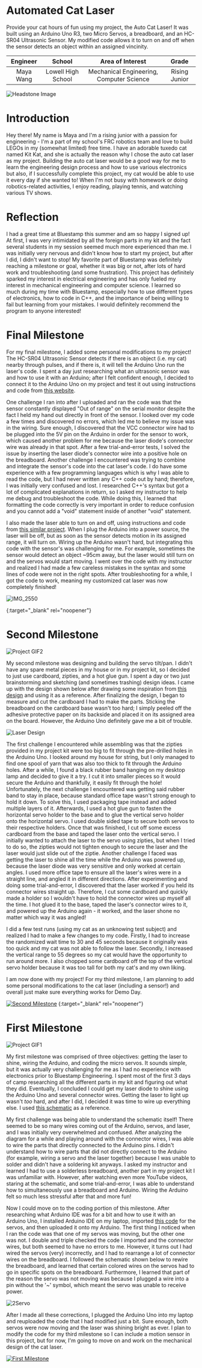 ﻿# Automated Cat Laser
Provide your cat hours of fun using my project, the Auto Cat Laser! It was built using an Arduino Uno R3, two Micro Servos, a breadboard, and an HC-SR04 Ultrasonic Sensor. My modified code allows it to turn on and off when the sensor detects an object within an assigned vincinity.

| **Engineer** | **School** | **Area of Interest** | **Grade** |
|:--:|:--:|:--:|:--:|
| Maya Wang | Lowell High School | Mechanical Engineering, Computer Science | Rising Junior

![Headstone Image](https://user-images.githubusercontent.com/55466693/129125784-ee142175-2ae4-4c00-9f42-c60d212fd069.jpg)

# Introduction
Hey there! My name is Maya and I'm a rising junior with a passion for engineering - I'm a part of my school's FRC robotics team and love to build LEGOs in my (somewhat limited) free time. I have an adorable tuxedo cat named Kit Kat, and she is actually the reason why I chose the auto cat laser as my project. Building the auto cat laser would be a good way for me to learn the engineering design process and how to use various electronics but also, if I successfully complete this project, my cat would be able to use it every day if she wanted to! When I'm not busy with homework or doing robotics-related activities, I enjoy reading, playing tennis, and watching various TV shows.

# Reflection
I had a great time at Bluestamp this summer and am so happy I signed up! At first, I was very intimidated by all the foreign parts in my kit and the fact several students in my session seemed much more experienced than me. I was initially very nervous and didn't know how to start my project, but after I did, I didn't want to stop! My favorite part of Bluestamp was definitely reaching a milestone or goal, whether it was big or not, after lots of hard work and troubleshooting (and some frustration). This project has definitely sparked my interest in electrical engineering and has only fueled my interest in mechanical engineering and computer science. I learned so much during my time with Bluestamp, especially how to use different types of electronics, how to code in C++, and the importance of being willing to fail but learning from your mistakes. I would definitely recommend the program to anyone interested!
  
# Final Milestone
For my final milestone, I added some personal modifications to my project! The HC-SR04 Ultrasonic Sensor detects if there is an object (i.e. my cat) nearby through pulses, and if there is, it will tell the Arduino Uno run the laser's code. I spent a day just researching what an ultrasonic sensor was and how to use it with an Arduino; after I felt confident enough, I decided to connect it to the Arduino Uno on my project and test it out using instructions and code from [this website](https://lastminuteengineers.com/arduino-sr04-ultrasonic-sensor-tutorial/). 

One challenge I ran into after I uploaded and ran the code was that the sensor constantly displayed "Out of range" on the serial monitor despite the fact I held my hand out directly in front of the sensor. I looked over my code a few times and discovered no errors, which led me to believe my issue was in the wiring. Sure enough, I discovered that the VCC connector wire had to be plugged into the 5V pin on the Arduino in order for the sensor to work, which caused another problem for me because the laser diode's connector wire was already in that spot. After a few trial-and-error tests, I solved the issue by inserting the laser diode's connector wire into a positive hole on the breadboard. Another challenge I encountered was trying to combine and integrate the sensor's code into the cat laser's code. I do have some experience with a few programming languages which is why I was able to read the code, but I had never written any C++ code out by hand; therefore, I was initially very confused and lost. I researched C++'s syntax but got a lot of complicated explanations in return, so I asked my instructor to help me debug and troubleshoot the code. While doing this, I learned that formatting the code correctly is very important in order to reduce confusion and you cannot add a "void" statement inside of another "void" statement.

I also made the laser able to turn on and off, using instructions and code from [this similar project](https://www.arduino.cc/en/Tutorial/BuiltInExamples/Blink). When I plug the Arduino into a power source, the laser will be off, but as soon as the sensor detects motion in its assigned range, it will turn on. Wiring up the Arduino wasn't hard, but integrating this code with the sensor's was challenging for me. For example, sometimes the sensor would detect an object ~95cm away, but the laser would still turn on and the servos would start moving. I went over the code with my instructor and realized I had made a few careless mistakes in the syntax and some lines of code were not in the right spots. After troubleshooting for a while, I got the code to work, meaning my customized cat laser was now completely finished!

![IMG_2550](https://user-images.githubusercontent.com/55466693/129125860-2d32ddf0-8f40-45b8-930b-243bc3bb3e8c.jpeg)

{:target="_blank" rel="noopener"}

# Second Milestone

![Project GIF2](https://media.giphy.com/media/DOFTsxJBEMPqCmVqU0/giphy.gif)

My second milestone was designing and building the servo tilt/pan. I didn't have any spare metal pieces in my house or in my project kit, so I decided to just use cardboard, zipties, and a hot glue gun. I spent a day or two just brainstorming and sketching (and sometimes trashing) design ideas. I came up with the design shown below after drawing some inspiration from [this design](https://content.instructables.com/ORIG/FBT/XOJD/GZDY7AI1/FBTXOJDGZDY7AI1.jpg?auto=webp&frame=1&width=1024&fit=bounds&md=d3c243628d753cd08d7d95415e2988c7) and using it as a reference. After finalizing the design, I began to measure and cut the cardboard I had to make the parts. Sticking the breadboard on the cardboard base wasn't too hard; I simply peeled off the adhesive protective paper on its backside and placed it on its assigned area on the board. However, the Arduino Uno definitely gave me a bit of trouble.

![Laser Design](https://user-images.githubusercontent.com/55466693/128218813-3d14a4e9-810f-4f41-8b1a-e47befc82af1.jpg)

The first challenge I encountered while assembling was that the zipties provided in my project kit were too big to fit through the pre-drilled holes in the Arduino Uno. I looked around my house for string, but I only managed to find one spool of yarn that was also too thick to fit through the Arduino holes. After a while, I found a black rubber band hanging on my desktop lamp and decided to give it a try. I cut it into smaller pieces so it would secure the Arduino and thankfully, it easily fit through the hole! Unfortunately, the next challenge I encountered was getting said rubber band to stay in place, because standard office tape wasn't strong enough to hold it down. To solve this, I used packaging tape instead and added multiple layers of it. Afterwards, I used a hot glue gun to fasten the horizontal servo holder to the base and to glue the vertical servo holder onto the horizontal servo. I used double sided tape to secure both servos to their respective holders. Once that was finished, I cut off some excess cardboard from the base and taped the laser onto the vertical servo. I initially wanted to attach the laser to the servo using zipties, but when I tried to do so, the zipties would not tighten enough to secure the laser and the laser would just slide out of the ziptie. Another challenge I faced was getting the laser to shine all the time while the Arduino was powered up, because the laser diode was very sensitive and only worked at certain angles. I used more office tape to ensure all the laser's wires were in a straight line, and angled it in different directions. After experimenting and doing some trial-and-error, I discovered that the laser worked if you held its connector wires straight up. Therefore, I cut some cardboard and quickly made a holder so I wouldn't have to hold the connector wires up myself all the time. I hot glued it to the base, taped the laser's connector wires to it, and powered up the Arduino again - it worked, and the laser shone no matter which way it was angled!

I did a few test runs (using my cat as an unknowing test subject) and realized I had to make a few changes to my code. Firstly, I had to increase the randomized wait time to 30 and 45 seconds because it originally was too quick and my cat was not able to follow the laser. Secondly, I increased the vertical range to 55 degrees so my cat would have the opportunity to run around more. I also chopped some cardboard off the top of the vertical servo holder because it was too tall for both my cat's and my own liking.

I am now done with my project! For my third milestone, I am planning to add some personal modifications to the cat laser (including a sensor!) and overall just make sure everything works for Demo Day.

[![Second Milestone](https://res.cloudinary.com/marcomontalbano/image/upload/v1628532198/video_to_markdown/images/youtube--1yDAhxlwrHc-c05b58ac6eb4c4700831b2b3070cd403.jpg)](https://www.youtube.com/watch?v=1yDAhxlwrHc "Maya W Second Milestone")
{:target="_blank" rel="noopener"}

# First Milestone

![Project GIF1](https://media.giphy.com/media/lYCUCDHz125aLytXLS/giphy.gif)

My first milestone was comprised of three objectives: getting the laser to shine, wiring the Arduino, and coding the micro servos. It sounds simple, but it was actually very challenging for me as I had no experience with electronics prior to Bluestamp Engineering. I spent most of the first 3 days of camp researching all the different parts in my kit and figuring out what they did. Eventually, I concluded I could get my laser diode to shine using the Arduino Uno and several connector wires. Getting the laser to light up wasn't *too* hard, and after I did, I decided it was time to wire up everything else. I used [this schematic](https://content.instructables.com/ORIG/FJ9/DRW4/GZDY7AGV/FJ9DRW4GZDY7AGV.jpg) as a reference.

My first challenge was being able to understand the schematic itself! There seemed to be so many wires coming out of the Arduino, servos, and laser, and I was initially very overwhelmed and confused. After analyzing the diagram for a while and playing around with the connector wires, I was able to wire the parts that directly connected to the Arduino pins. I didn't understand how to wire parts that did not directly connect to the Arduino (for example, wiring a servo and the laser together) because I was unable to solder and didn't have a soldering kit anyways. I asked my instructor and learned I had to use a solderless breadboard, another part in my project kit I was unfamiliar with. However, after watching even more YouTube videos, staring at the schematic, and some trial-and-error, I was able to understand how to simultaneously use a breadboard and Arduino. Wiring the Arduino felt so much less stressful after that and more fun! 

Now I could move on to the coding portion of this milestone. After researching what Arduino IDE was for a bit and how to use it with an Arduino Uno, I installed Arduino IDE on my laptop, imported [this code](https://content.instructables.com/ORIG/FM8/U0OR/GZDY7BDV/FM8U0ORGZDY7BDV.ino) for the servos, and then uploaded it onto my Arduino. The first thing I noticed when I ran the code was that one of my servos was moving, but the other one was not. I double and triple checked the code I imported and the connector wires, but both seemed to have no errors to me. However, it turns out I had wired the servos (very) incorrectly, and I had to rearrange a lot of connector wires on the breadboard. I followed the schematic shown below to rewire the breadboard, and learned that certain colored wires on the servos had to go in specific spots on the breadboard. Furthermore, I learned that part of the reason the servo was not moving was because I plugged a wire into a pin without the '~' symbol, which meant the servo was unable to receive power.

![2Servo](https://user-images.githubusercontent.com/55466693/127706521-2404cc46-901f-4546-82e4-985a589488a3.PNG)

After I made all these corrections, I plugged the Arduino Uno into my laptop and reuploaded the code that I had modified just a bit. Sure enough, both servos were now moving and the laser was shining bright as ever. I plan to modify the code for my third milestone so I can include a motion sensor in this project, but for now, I'm going to move on and work on the mechanical design of the cat laser.  

[![First Milestone](https://res.cloudinary.com/marcomontalbano/image/upload/v1627865584/video_to_markdown/images/youtube--yVBORp45Mpw-c05b58ac6eb4c4700831b2b3070cd403.jpg)](https://youtu.be/yVBORp45Mpw "Maya W First Milestone")
